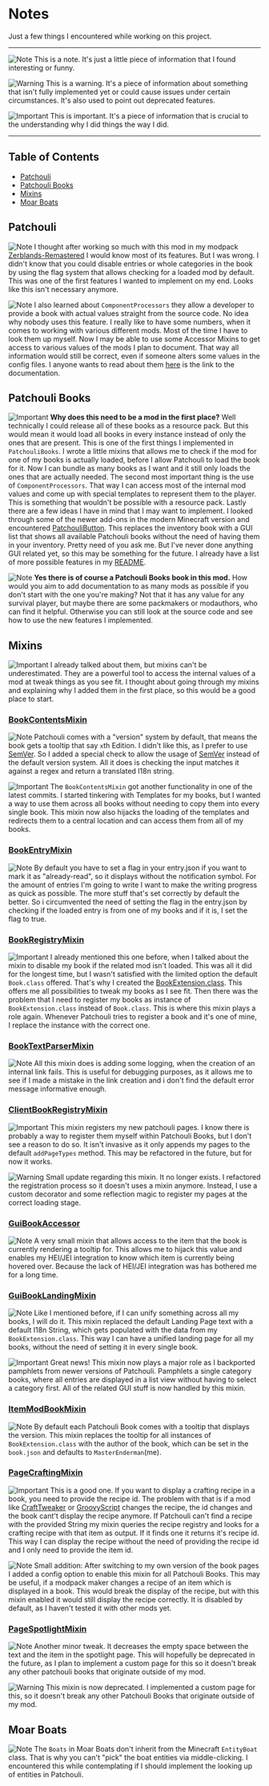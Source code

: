 # Notes

Just a few things I encountered while working on this project.

---

![Note](https://img.shields.io/badge/-Note-green) This is a note. It's just a little piece of information that I found interesting or funny.

![Warning](https://img.shields.io/badge/-Warning-red) This is a warning. It's a piece of information about something that isn't fully implemented yet or could cause issues under certain circumstances. It's also used to point out deprecated features.

![Important](https://img.shields.io/badge/-Important-blue) This is important. It's a piece of information that is crucial to the understanding why I did things the way I did.

---

## Table of Contents

- [Patchouli](#patchouli)
- [Patchouli Books](#patchouli-books)
- [Mixins](#mixins)
- [Moar Boats](#moar-boats)

## Patchouli

![Note](https://img.shields.io/badge/-Note-green)
I thought after working so much with this mod in my modpack [Zerblands-Remastered](https://github.com/MasterEnderman/Zerblands-Remastered) I would know most of its features. But I was wrong. I didn't know that you could disable entries or whole categories in the book by using the flag system that allows checking for a loaded mod by default. This was one of the first features I wanted to implement on my end. Looks like this isn't necessary anymore.

![Note](https://img.shields.io/badge/-Note-green)
I also learned about `ComponentProcessors` they allow a developer to provide a book with actual values straight from the source code. No idea why nobody uses this feature. I really like to have some numbers, when it comes to working with various different mods. Most of the time I have to look them up myself. Now I may be able to use some Accessor Mixins to get access to various values of the mods I plan to document. That way all information would still be correct, even if someone alters some values in the config files. I anyone wants to read about them [here](https://vazkiimods.github.io/Patchouli/docs/patchouli-advanced/component-processors/) is the link to the documentation.

## Patchouli Books

![Important](https://img.shields.io/badge/-Important-blue)
**Why does this need to be a mod in the first place?** Well technically I could release all of these books as a resource pack. But this would mean it would load all books in every instance instead of only the ones that are present. This is one of the first things I implemented in `PatchouliBooks`. I wrote a little mixins that allows me to check if the mod for one of my books is actually loaded, before I allow Patchouli to load the book for it. Now I can bundle as many books as I want and it still only loads the ones that are actually needed. The second most important thing is the use of `ComponentProcessors`. That way I can access most of the internal mod values and come up with special templates to represent them to the player. This is something that wouldn't be possible with a resource pack. Lastly there are a few ideas I have in mind that I may want to implement. I looked through some of the newer add-ons in the modern Minecraft version and encountered [PatchouliButton](https://www.curseforge.com/minecraft/mc-mods/patchoulibutton). This replaces the inventory book with a GUI list that shows all available Patchouli books without the need of having them in your inventory. Pretty need of you ask me. But I've never done anything GUI related yet, so this may be something for the future. I already have a list of more possible features in my [README](README.md#possible-features).

![Note](https://img.shields.io/badge/-Note-green)
**Yes there is of course a Patchouli Books book in this mod.** How would you aim to add documentation to as many mods as possible if you don't start with the one you're making? Not that it has any value for any survival player, but maybe there are some packmakers or modauthors, who can find it helpful. Otherwise you can still look at the source code and see how to use the new features I implemented.

## Mixins

![Important](https://img.shields.io/badge/-Important-blue)
I already talked about them, but mixins can't be underestimated. They are a powerful tool to access the internal values of a mod at tweak things as you see fit. I thought about going through my mixins and explaining why I added them in the first place, so this would be a good place to start.

### [BookContentsMixin](https://github.com/Ender-Development/PatchouliBooks/tree/master/src/main/java/io/enderdev/patchoulibooks/mixins/patchouli/BookContentsMixin.java)

![Note](https://img.shields.io/badge/-Note-green)
Patchouli comes with a "version" system by default, that means the book gets a tooltip that say `x`th Edition. I didn't like this, as I prefer to use [SemVer](https://semver.org). So I added a special check to allow the usage of [SemVer](https://semver.org) instead of the default version system. All it does is checking the input matches it against a regex and return a translated I18n string.

![Important](https://img.shields.io/badge/-Important-blue)
The `BookContentsMixin` got another functionality in one of the latest commits. I started tinkering with Templates for my books, but I wanted a way to use them across all books without needing to copy them into every single book. This mixin now also hijacks the loading of the templates and redirects them to a central location and can access them from all of my books.

### [BookEntryMixin](https://github.com/Ender-Development/PatchouliBooks/tree/master/src/main/java/io/enderdev/patchoulibooks/mixins/patchouli/BookEntryMixin.java)

![Note](https://img.shields.io/badge/-Note-green)
By default you have to set a flag in your entry.json if you want to mark it as "already-read", so it displays without the notification symbol. For the amount of entries I'm going to write I want to make the writing progress as quick as possible. The more stuff that's set correctly by default the better. So i circumvented the need of setting the flag in the entry.json by checking if the loaded entry is from one of my books and if it is, I set the flag to true.

### [BookRegistryMixin](https://github.com/Ender-Development/PatchouliBooks/tree/master/src/main/java/io/enderdev/patchoulibooks/mixins/patchouli/BookRegistryMixin.java)

![Important](https://img.shields.io/badge/-Important-blue)
I already mentioned this one before, when I talked about the mixin to disable my book if the related mod isn't loaded. This was all it did for the longest time, but I wasn't satisfied with the limited option the default `Book.class` offered. That's why I created the [BookExtension.class](https://github.com/Ender-Development/PatchouliBooks/tree/master/src/main/java/io/enderdev/patchoulibooks/extension/Bookextension.java). This offers me all possibilities to tweak my books as I see fit. Then there was the problem that I need to register my books as instance of `BookExtension.class` instead of `Book.class`. This is where this mixin plays a role again. Whenever Patchouli tries to register a book and it's one of mine, I replace the instance with the correct one.

### [BookTextParserMixin](https://github.com/Ender-Development/PatchouliBooks/tree/master/src/main/java/io/enderdev/patchoulibooks/mixins/patchouli/BookTextParserMixin.java)

![Note](https://img.shields.io/badge/-Note-green)
All this mixin does is adding some logging, when the creation of an internal link fails. This is useful for debugging purposes, as it allows me to see if I made a mistake in the link creation and i don't find the default error message informative enough.

### [ClientBookRegistryMixin](https://github.com/Ender-Development/PatchouliBooks/tree/master/src/main/java/io/enderdev/patchoulibooks/mixins/patchouli/ClientBookRegistryMixin.java)

![Important](https://img.shields.io/badge/-Important-blue)
This mixin registers my new patchouli pages. I know there is probably a way to register them myself within Patchouli Books, but I don't see a reason to do so. It isn't invasive as it only appends my pages to the default `addPageTypes` method. This may be refactored in the future, but for now it works.

![Warning](https://img.shields.io/badge/-Warning-red)
Small update regarding this mixin. It no longer exists. I refactored the registration process so it doesn't uses a mixin anymore. Instead, I use a custom decorator and some reflection magic to register my pages at the correct loading stage.

### [GuiBookAccessor](https://github.com/Ender-Development/PatchouliBooks/tree/master/src/main/java/io/enderdev/patchoulibooks/mixins/patchouli/GuiBookAccessor.java)

![Note](https://img.shields.io/badge/-Note-green)
A very small mixin that allows access to the item that the book is currently rendering a tooltip for. This allows me to hijack this value and enables my HEI/JEI integration to know which item is currently being hovered over. Because the lack of HEI/JEI integration was has bothered me for a long time.

### [GuiBookLandingMixin](https://github.com/Ender-Development/PatchouliBooks/tree/master/src/main/java/io/enderdev/patchoulibooks/mixins/patchouli/GuiBookLandingMixin.java)

![Note](https://img.shields.io/badge/-Note-green)
Like I mentioned before, if I can unify something across all my books, I will do it. This mixin replaced the default Landing Page text with a default I18n String, which gets populated with the data from my `BookExtension.class`. This way I can have a unified landing page for all my books, without the need of setting it in every single book.

![Important](https://img.shields.io/badge/-Important-blue)
Great news! This mixin now plays a major role as I backported pamphlets from newer versions of Patchouli. Pamphlets a single category books, where all entries are displayed in a list view without having to select a category first. All of the related GUI stuff is now handled by this mixin.

### [ItemModBookMixin](https://github.com/Ender-Development/PatchouliBooks/tree/master/src/main/java/io/enderdev/patchoulibooks/mixins/patchouli/ItemModBookMixin.java)

![Note](https://img.shields.io/badge/-Note-green)
By default each Patchouli Book comes with a tooltip that displays the version. This mixin replaces the tooltip for all instances of `BookExtension.class` with the author of the book, which can be set in the `book.json` and defaults to `MasterEnderman`(me). 

### [PageCraftingMixin](https://github.com/Ender-Development/PatchouliBooks/tree/master/src/main/java/io/enderdev/patchoulibooks/mixins/patchouli/PageCraftingMixin.java)

![Important](https://img.shields.io/badge/-Important-blue)
This is a good one. If you want to display a crafting recipe in a book, you need to provide the recipe id. The problem with that is if a mod like [CraftTweaker](https://www.curseforge.com/minecraft/mc-mods/crafttweaker) or [GroovyScript](https://www.curseforge.com/minecraft/mc-mods/groovyscripts) changes the recipe, the id changes and the book cant't display the recipe anymore. If Patchouli can't find a recipe with the provided String my mixin queries the recipe registry and looks for a crafting recipe with that item as output. If it finds one it returns it's recipe id. This way I can display the recipe without the need of providing the recipe id and I only need to provide the item id.

![Note](https://img.shields.io/badge/-Note-green)
Small addition: After switching to my own version of the book pages I added a config option to enable this mixin for all Patchouli Books. This may be useful, if a modpack maker changes a recipe of an item which is displayed in a book. This would break the display of the recipe, but with this mixin enabled it would still display the recipe correctly. It is disabled by default, as I haven't tested it with other mods yet.

### [PageSpotlightMixin](https://github.com/Ender-Development/PatchouliBooks/tree/master/src/main/java/io/enderdev/patchoulibooks/mixins/patchouli/PageSpotlightMixin.java)

![Note](https://img.shields.io/badge/-Note-green)
Another minor tweak. It decreases the empty space between the text and the item in the spotlight page. This will hopefully be deprecated in the future, as I plan to implement a custom page for this so it doesn't break any other patchouli books that originate outside of my mod.

![Warning](https://img.shields.io/badge/-Warning-red)
This mixin is now deprecated. I implemented a custom page for this, so it doesn't break any other Patchouli Books that originate outside of my mod.

## Moar Boats

![Note](https://img.shields.io/badge/-Note-green)
The `Boats` in Moar Boats don't inherit from the Minecraft `EntityBoat` class. That is why you can't "pick" the boat entities via middle-clicking. I encountered this while contemplating if I should implement the looking up of entities in Patchouli.


